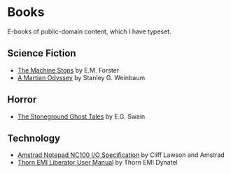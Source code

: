 # Books

E-books of public-domain content, which I have typeset.

## Science Fiction

* [The Machine Stops](The%20Machine%20Stops%20-%20Forster.pdf) by E.M. Forster
* [A Martian Odyssey](A%20Martian%20Odyssey%20-%20Weinbaum.pdf) by Stanley G. Weinbaum

## Horror

* [The Stoneground Ghost Tales](The%20Stoneground%20Ghost%20Tales%20-%20Swain.pdf) by E.G. Swain

## Technology

* [Amstrad Notepad NC100 I/O Specification](Amstrad%20NC100%20IO%20Specification.pdf) by Cliff Lawson and Amstrad
* [Thorn EMI Liberator User Manual](Thorn%20EMI%20LiberatorvUser%20Manual.pdf) by Thorn EMI Dynatel
